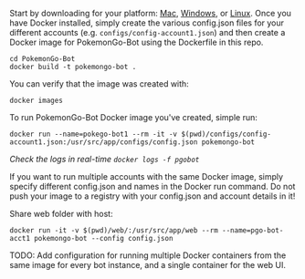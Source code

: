 Start by downloading for your platform: [Mac](https://www.docker.com/products/docker#/mac), [Windows](https://www.docker.com/products/docker#/windows), or [Linux](https://www.docker.com/products/docker#/linux). Once you have Docker installed, simply create the various config.json files for your different accounts (e.g. `configs/config-account1.json`) and then create a Docker image for PokemonGo-Bot using the Dockerfile in this repo.
```
cd PokemonGo-Bot
docker build -t pokemongo-bot .
```
You can verify that the image was created with:
```
docker images
```

To run PokemonGo-Bot Docker image you've created, simple run:
```
docker run --name=pokego-bot1 --rm -it -v $(pwd)/configs/config-account1.json:/usr/src/app/configs/config.json pokemongo-bot
```
_Check the logs in real-time `docker logs -f pgobot`_

If you want to run multiple accounts with the same Docker image, simply specify different config.json and names in the Docker run command.
Do not push your image to a registry with your config.json and account details in it!

Share web folder with host:
```
docker run -it -v $(pwd)/web/:/usr/src/app/web --rm --name=pgo-bot-acct1 pokemongo-bot --config config.json
```

TODO: Add configuration for running multiple Docker containers from the same image for every bot instance, and a single container for the web UI.